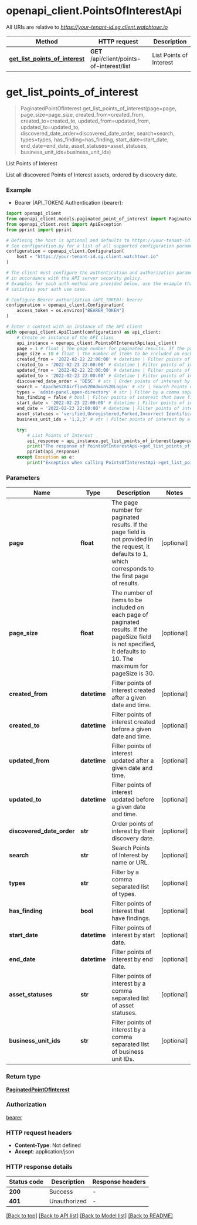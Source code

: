 # openapi_client.PointsOfInterestApi

All URIs are relative to *https://your-tenant-id.sg.client.watchtowr.io*

Method | HTTP request | Description
------------- | ------------- | -------------
[**get_list_points_of_interest**](PointsOfInterestApi.md#get_list_points_of_interest) | **GET** /api/client/points-of-interest/list | List Points of Interest


# **get_list_points_of_interest**
> PaginatedPointOfInterest get_list_points_of_interest(page=page, page_size=page_size, created_from=created_from, created_to=created_to, updated_from=updated_from, updated_to=updated_to, discovered_date_order=discovered_date_order, search=search, types=types, has_finding=has_finding, start_date=start_date, end_date=end_date, asset_statuses=asset_statuses, business_unit_ids=business_unit_ids)

List Points of Interest

List all discovered Points of Interest assets, ordered by discovery date.

### Example

* Bearer (API_TOKEN) Authentication (bearer):

```python
import openapi_client
from openapi_client.models.paginated_point_of_interest import PaginatedPointOfInterest
from openapi_client.rest import ApiException
from pprint import pprint

# Defining the host is optional and defaults to https://your-tenant-id.sg.client.watchtowr.io
# See configuration.py for a list of all supported configuration parameters.
configuration = openapi_client.Configuration(
    host = "https://your-tenant-id.sg.client.watchtowr.io"
)

# The client must configure the authentication and authorization parameters
# in accordance with the API server security policy.
# Examples for each auth method are provided below, use the example that
# satisfies your auth use case.

# Configure Bearer authorization (API_TOKEN): bearer
configuration = openapi_client.Configuration(
    access_token = os.environ["BEARER_TOKEN"]
)

# Enter a context with an instance of the API client
with openapi_client.ApiClient(configuration) as api_client:
    # Create an instance of the API class
    api_instance = openapi_client.PointsOfInterestApi(api_client)
    page = 1 # float | The page number for paginated results. If the page field is not provided in the request, it defaults to 1, which corresponds to the first page of results. (optional)
    page_size = 10 # float | The number of items to be included on each page of paginated results. If the pageSize field is not specified, it defaults to 10. The maximum for pageSize is 30. (optional)
    created_from = '2022-02-22 22:00:00' # datetime | Filter points of interest created after a given date and time. (optional)
    created_to = '2022-02-23 22:00:00' # datetime | Filter points of interest created before a given date and time. (optional)
    updated_from = '2022-02-22 22:00:00' # datetime | Filter points of interest updated after a given date and time. (optional)
    updated_to = '2022-02-23 22:00:00' # datetime | Filter points of interest updated before a given date and time. (optional)
    discovered_date_order = 'DESC' # str | Order points of interest by their discovery date. (optional)
    search = 'Apache%20Airflow%20Admin%20Login' # str | Search Points of Interest by name or URL. (optional)
    types = 'admin-panel,open-directory' # str | Filter by a comma separated list of types. (optional)
    has_finding = false # bool | Filter points of interest that have findings. (optional)
    start_date = '2022-02-23 22:00:00' # datetime | Filter points of interest by start date. (optional)
    end_date = '2022-02-23 22:00:00' # datetime | Filter points of interest by end date. (optional)
    asset_statuses = 'verified,Unregistered,Parked,Incorrect Identification,pending,VerifiedOutOfScope,VerifiedReducedAttack,Tracked,CDN,Hanging Cloud IP,VerifiedHoneypot,Third Party' # str | Filter points of interest by a comma separated list of asset statuses. (optional)
    business_unit_ids = '1,2,3' # str | Filter points of interest by a comma separated list of business unit IDs. (optional)

    try:
        # List Points of Interest
        api_response = api_instance.get_list_points_of_interest(page=page, page_size=page_size, created_from=created_from, created_to=created_to, updated_from=updated_from, updated_to=updated_to, discovered_date_order=discovered_date_order, search=search, types=types, has_finding=has_finding, start_date=start_date, end_date=end_date, asset_statuses=asset_statuses, business_unit_ids=business_unit_ids)
        print("The response of PointsOfInterestApi->get_list_points_of_interest:\n")
        pprint(api_response)
    except Exception as e:
        print("Exception when calling PointsOfInterestApi->get_list_points_of_interest: %s\n" % e)
```



### Parameters


Name | Type | Description  | Notes
------------- | ------------- | ------------- | -------------
 **page** | **float**| The page number for paginated results. If the page field is not provided in the request, it defaults to 1, which corresponds to the first page of results. | [optional] 
 **page_size** | **float**| The number of items to be included on each page of paginated results. If the pageSize field is not specified, it defaults to 10. The maximum for pageSize is 30. | [optional] 
 **created_from** | **datetime**| Filter points of interest created after a given date and time. | [optional] 
 **created_to** | **datetime**| Filter points of interest created before a given date and time. | [optional] 
 **updated_from** | **datetime**| Filter points of interest updated after a given date and time. | [optional] 
 **updated_to** | **datetime**| Filter points of interest updated before a given date and time. | [optional] 
 **discovered_date_order** | **str**| Order points of interest by their discovery date. | [optional] 
 **search** | **str**| Search Points of Interest by name or URL. | [optional] 
 **types** | **str**| Filter by a comma separated list of types. | [optional] 
 **has_finding** | **bool**| Filter points of interest that have findings. | [optional] 
 **start_date** | **datetime**| Filter points of interest by start date. | [optional] 
 **end_date** | **datetime**| Filter points of interest by end date. | [optional] 
 **asset_statuses** | **str**| Filter points of interest by a comma separated list of asset statuses. | [optional] 
 **business_unit_ids** | **str**| Filter points of interest by a comma separated list of business unit IDs. | [optional] 

### Return type

[**PaginatedPointOfInterest**](PaginatedPointOfInterest.md)

### Authorization

[bearer](../README.md#bearer)

### HTTP request headers

 - **Content-Type**: Not defined
 - **Accept**: application/json

### HTTP response details

| Status code | Description | Response headers |
|-------------|-------------|------------------|
**200** | Success |  -  |
**401** | Unauthorized |  -  |

[[Back to top]](#) [[Back to API list]](../README.md#documentation-for-api-endpoints) [[Back to Model list]](../README.md#documentation-for-models) [[Back to README]](../README.md)

